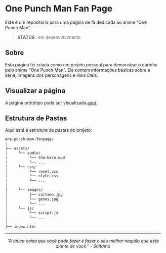 # One Punch Man Fan Page

Este é um repositório para uma página de fã dedicada ao anime "One Punch Man".

>**STATUS** : em desenvolvimento

## Sobre

Esta página foi criada como um projeto pessoal para demonstrar o carinho pelo anime "One Punch Man". 
Ela contém informações básicas sobre a série, imagens dos personagens e links úteis.

## Visualizar a página

A página protótipo pode ser visualizada [aqui](https://alancamposdev.github.io/one-punch-man/).

## Estrutura de Pastas

Aqui está a estrutura de pastas do projeto:

```txt
one-punch-man-fanpage/
│
├── assets/
|     └── audio/
|          └── the-hero.mp3
|          └── ...
│     └── css/
|          └── reset.css
|          └── style.css
|          └── ...
│
├     └── images/
│          ├── saitama.jpg
│          └── genos.jpg
│          └── ...
│     └── js/
│          └── script.js
|          └── ...
│
├── index.html
```

---
<p align="center">
  <em> "A única coisa que você pode fazer é fazer o seu melhor naquilo que está diante de você." - Saitama </em>
</p>
